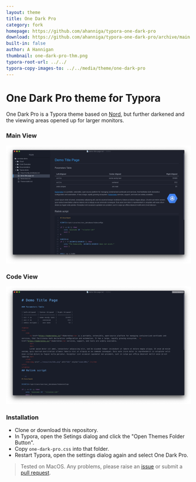 ```yaml
---
layout: theme
title: One Dark Pro
category: fork
homepage: https://github.com/ahanniga/typora-one-dark-pro
download: https://github.com/ahanniga/typora-one-dark-pro/archive/main.zip
built-in: false
author: A Hannigan
thumbnail: one-dark-pro-thm.png
typora-root-url: ../../
typora-copy-images-to: ../../media/theme/one-dark-pro
---
```


# **One Dark Pro** theme for Typora

One Dark Pro is a Typora theme based on [Nord](https://theme.typora.io/theme/Nord/), but further darkened and the viewing areas opened up for larger monitors. 

### Main View
![one-dark-pro](/media/theme/one-dark-pro/one-dark-pro.png)

### Code View
![one-dark-pro-code](/media/theme/one-dark-pro/one-dark-pro-code.png)

### Installation

- Clone or download this repository.
- In Typora, open the Setings dialog and click the "Open Themes Folder Button".
- Copy `one-dark-pro.css` into that folder.
- Restart Typora, open the settings dialog again and select One Dark Pro.

> Tested on MacOS. Any problems, please raise an [issue](https://github.com/ahanniga/typora-one-dark-pro/issues) or submit a [pull request](https://github.com/ahanniga/typora-one-dark-pro/pulls).

